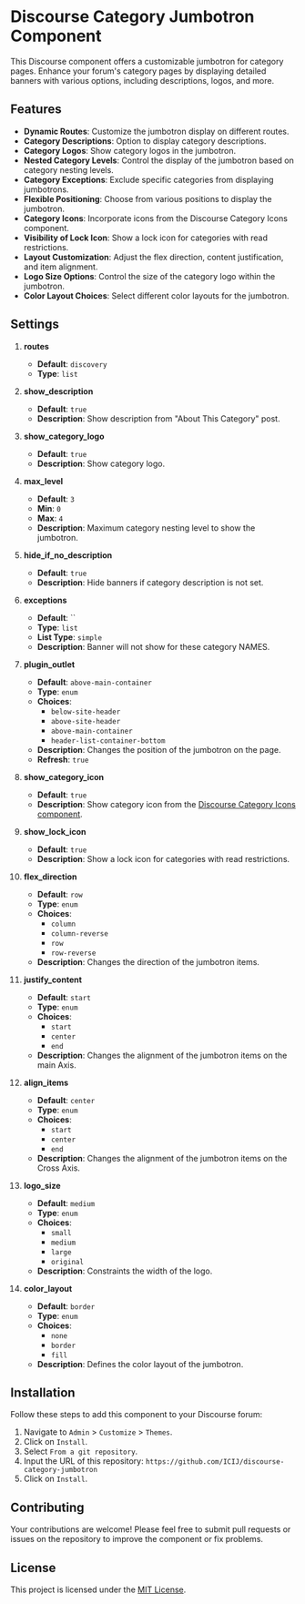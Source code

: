# Discourse Category Jumbotron Component

This Discourse component offers a customizable jumbotron for category pages. Enhance your forum's category pages by displaying detailed banners with various options, including descriptions, logos, and more.

## Features

- **Dynamic Routes**: Customize the jumbotron display on different routes.
- **Category Descriptions**: Option to display category descriptions.
- **Category Logos**: Show category logos in the jumbotron.
- **Nested Category Levels**: Control the display of the jumbotron based on category nesting levels.
- **Category Exceptions**: Exclude specific categories from displaying jumbotrons.
- **Flexible Positioning**: Choose from various positions to display the jumbotron.
- **Category Icons**: Incorporate icons from the Discourse Category Icons component.
- **Visibility of Lock Icon**: Show a lock icon for categories with read restrictions.
- **Layout Customization**: Adjust the flex direction, content justification, and item alignment.
- **Logo Size Options**: Control the size of the category logo within the jumbotron.
- **Color Layout Choices**: Select different color layouts for the jumbotron.

## Settings

1. **routes**
   - **Default**: `discovery`
   - **Type**: `list`

2. **show_description**
   - **Default**: `true`
   - **Description**: Show description from "About This Category" post.

3. **show_category_logo**
   - **Default**: `true`
   - **Description**: Show category logo.

4. **max_level**
   - **Default**: `3`
   - **Min**: `0`
   - **Max**: `4`
   - **Description**: Maximum category nesting level to show the jumbotron.

5. **hide_if_no_description**
   - **Default**: `true`
   - **Description**: Hide banners if category description is not set.

6. **exceptions**
   - **Default**: ``
   - **Type**: `list`
   - **List Type**: `simple`
   - **Description**: Banner will not show for these category NAMES.

7. **plugin_outlet**
   - **Default**: `above-main-container`
   - **Type**: `enum`
   - **Choices**:
     - `below-site-header`
     - `above-site-header`
     - `above-main-container`
     - `header-list-container-bottom`
   - **Description**: Changes the position of the jumbotron on the page.
   - **Refresh**: `true`

8. **show_category_icon**
   - **Default**: `true`
   - **Description**: Show category icon from the [Discourse Category Icons component](https://meta.discourse.org/t/category-icons/104683).

9. **show_lock_icon**
   - **Default**: `true`
   - **Description**: Show a lock icon for categories with read restrictions.

10. **flex_direction**
    - **Default**: `row`
    - **Type**: `enum`
    - **Choices**:
      - `column`
      - `column-reverse`
      - `row`
      - `row-reverse`
    - **Description**: Changes the direction of the jumbotron items.

11. **justify_content**
    - **Default**: `start`
    - **Type**: `enum`
    - **Choices**:
      - `start`
      - `center`
      - `end`
    - **Description**: Changes the alignment of the jumbotron items on the main Axis.

12. **align_items**
    - **Default**: `center`
    - **Type**: `enum`
    - **Choices**:
      - `start`
      - `center`
      - `end`
    - **Description**: Changes the alignment of the jumbotron items on the Cross Axis.

13. **logo_size**
    - **Default**: `medium`
    - **Type**: `enum`
    - **Choices**:
      - `small`
      - `medium`
      - `large`
      - `original`
    - **Description**: Constraints the width of the logo.

14. **color_layout**
    - **Default**: `border`
    - **Type**: `enum`
    - **Choices**:
      - `none`
      - `border`
      - `fill`
    - **Description**: Defines the color layout of the jumbotron.

## Installation

Follow these steps to add this component to your Discourse forum:

1. Navigate to `Admin` > `Customize` > `Themes`.
2. Click on `Install`.
3. Select `From a git repository`.
4. Input the URL of this repository: `https://github.com/ICIJ/discourse-category-jumbotron`
5. Click on `Install`.

## Contributing

Your contributions are welcome! Please feel free to submit pull requests or issues on the repository to improve the component or fix problems.

## License

This project is licensed under the [MIT License](LICENSE.md).
